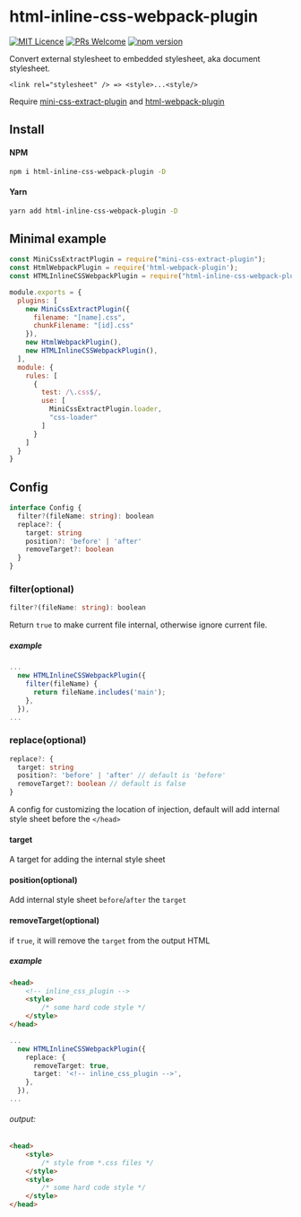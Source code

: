 # html-inline-css-webpack-plugin
[![MIT Licence](https://badges.frapsoft.com/os/mit/mit.svg?v=103)](https://opensource.org/licenses/mit-license.php)
[![PRs Welcome](https://img.shields.io/badge/PRs-welcome-brightgreen.svg)](https://github.com/Runjuu/html-inline-css-webpack-plugin/pulls)
[![npm version](https://badge.fury.io/js/html-inline-css-webpack-plugin.svg)](https://badge.fury.io/js/html-inline-css-webpack-plugin)

Convert external stylesheet to embedded stylesheet, aka document stylesheet.
```
<link rel="stylesheet" /> => <style>...<style/>
```

Require [mini-css-extract-plugin](https://github.com/webpack-contrib/mini-css-extract-plugin) and [html-webpack-plugin](https://github.com/jantimon/html-webpack-plugin)

## Install
#### NPM
```bash
npm i html-inline-css-webpack-plugin -D
```
#### Yarn
```bash
yarn add html-inline-css-webpack-plugin -D
```

## Minimal example
```js
const MiniCssExtractPlugin = require("mini-css-extract-plugin");
const HtmlWebpackPlugin = require('html-webpack-plugin');
const HTMLInlineCSSWebpackPlugin = require("html-inline-css-webpack-plugin").default;

module.exports = {
  plugins: [
    new MiniCssExtractPlugin({
      filename: "[name].css",
      chunkFilename: "[id].css"
    }),
    new HtmlWebpackPlugin(),
    new HTMLInlineCSSWebpackPlugin(),
  ],
  module: {
    rules: [
      {
        test: /\.css$/,
        use: [
          MiniCssExtractPlugin.loader,
          "css-loader"
        ]
      }
    ]
  }
}
```

## Config
```typescript
interface Config {
  filter?(fileName: string): boolean
  replace?: {
    target: string
    position?: 'before' | 'after'
    removeTarget?: boolean
  }
}
```

### filter(optional)
```typescript
filter?(fileName: string): boolean
```
Return `true` to make current file internal, otherwise ignore current file.
##### example
```typescript
...
  new HTMLInlineCSSWebpackPlugin({
    filter(fileName) {
      return fileName.includes('main');
    },
  }),
...
```

### replace(optional)
```typescript
replace?: {
  target: string
  position?: 'before' | 'after' // default is 'before'
  removeTarget?: boolean // default is false
}
```
A config for customizing the location of injection, default will add internal style sheet before the `</head>`
#### target
A target for adding the internal style sheet
#### position(optional)
Add internal style sheet `before`/`after` the `target`
#### removeTarget(optional)
if `true`, it will remove the `target` from the output HTML

##### example
```html
<head>
    <!-- inline_css_plugin -->
    <style>
        /* some hard code style */
    </style>
</head>
```

```typescript
...
  new HTMLInlineCSSWebpackPlugin({
    replace: {
      removeTarget: true,
      target: '<!-- inline_css_plugin -->',
    },
  }),
...
```
###### output:
```html
<head>
    <style>
        /* style from *.css files */
    </style>
    <style>
        /* some hard code style */
    </style>
</head>
```
